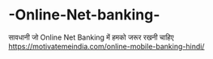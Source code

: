 # -Online-Net-banking-
सावधानी जो Online Net Banking में हमको जरूर रखनी चाहिए https://motivatemeindia.com/online-mobile-banking-hindi/
